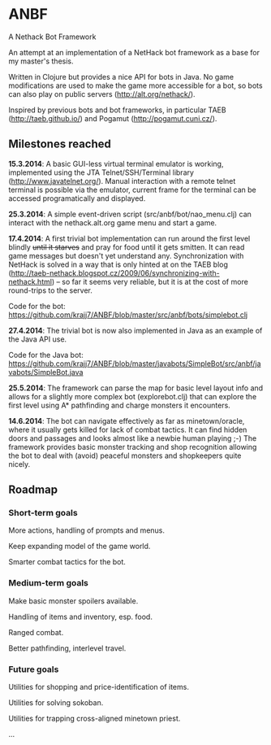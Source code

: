 ANBF
====

A Nethack Bot Framework

An attempt at an implementation of a NetHack bot framework as a base for my master's thesis.

Written in Clojure but provides a nice API for bots in Java.  No game modifications are used to make the game more accessible for a bot, so bots can also play on public servers (http://alt.org/nethack/).

Inspired by previous bots and bot frameworks, in particular TAEB (http://taeb.github.io/) and Pogamut (http://pogamut.cuni.cz/).

## Milestones reached

**15.3.2014**: A basic GUI-less virtual terminal emulator is working, implemented using the JTA Telnet/SSH/Terminal library (http://www.javatelnet.org/).
Manual interaction with a remote telnet terminal is possible via the emulator, current frame for the terminal can be accessed programatically and displayed.

**25.3.2014**: A simple event-driven script (src/anbf/bot/nao\_menu.clj) can interact with the nethack.alt.org game menu and start a game.

**17.4.2014**: A first trivial bot implementation can run around the first level blindly ~~until it starves~~ and pray for food until it gets smitten.  It can read game messages but doesn't yet understand any.  Synchronization with NetHack is solved in a way that is only hinted at on the TAEB blog (http://taeb-nethack.blogspot.cz/2009/06/synchronizing-with-nethack.html) – so far it seems very reliable, but it is at the cost of more round-trips to the server.

Code for the bot: https://github.com/krajj7/ANBF/blob/master/src/anbf/bots/simplebot.clj

**27.4.2014**: The trivial bot is now also implemented in Java as an example of the Java API use.

Code for the Java bot: https://github.com/krajj7/ANBF/blob/master/javabots/SimpleBot/src/anbf/javabots/SimpleBot.java

**25.5.2014**: The framework can parse the map for basic level layout info and allows for a slightly more complex bot (explorebot.clj) that can explore the first level using A\* pathfinding and charge monsters it encounters.

**14.6.2014**: The bot can navigate effectively as far as minetown/oracle, where it usually gets killed for lack of combat tactics.  It can find hidden doors and passages and looks almost like a newbie human playing ;-)  The framework provides basic monster tracking and shop recognition allowing the bot to deal with (avoid) peaceful monsters and shopkeepers quite nicely.

## Roadmap

### Short-term goals

More actions, handling of prompts and menus.

Keep expanding model of the game world.

Smarter combat tactics for the bot.

### Medium-term goals

Make basic monster spoilers available.

Handling of items and inventory, esp. food.

Ranged combat.

Better pathfinding, interlevel travel.

### Future goals

Utilities for shopping and price-identification of items.

Utilities for solving sokoban.

Utilities for trapping cross-aligned minetown priest.

...
